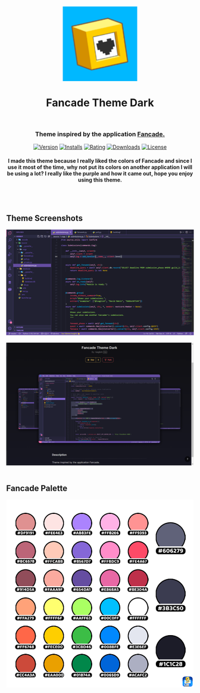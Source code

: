 <h1 align="center">
    <br>
    <img src="./images/fancade-theme-dark-icon.jpg" alt="logo", width="200">
    <br>
    <br>
    Fancade Theme Dark
    <br>
    <br>
</h1>


<h3 align="center">Theme inspired by the application <a href="https://play.fancade.com"><b>Fancade.</b></a></h3>

<p align="center">
    <a href="https://marketplace.visualstudio.com/items?itemName=Isaglish.fancade-theme-dark"><img src="https://vsmarketplacebadge.apphb.com/version-short/Isaglish.fancade-theme-dark.svg" alt="Version"></a>
    <a href="https://marketplace.visualstudio.com/items?itemName=Isaglish.fancade-theme-dark"><img src="https://vsmarketplacebadge.apphb.com/installs-short/Isaglish.fancade-theme-dark.svg" alt="Installs"></a>
    <a href="https://marketplace.visualstudio.com/items?itemName=Isaglish.fancade-theme-dark"><img src="https://vsmarketplacebadge.apphb.com/rating-short/Isaglish.fancade-theme-dark.svg" alt="Rating"></a>
    <a href="https://marketplace.visualstudio.com/items?itemName=Isaglish.fancade-theme-dark"><img src="https://vsmarketplacebadge.apphb.com/downloads-short/Isaglish.fancade-theme-dark.svg" alt="Downloads"></a>
    <a href="https://marketplace.visualstudio.com/items?itemName=Isaglish.fancade-theme-dark"><img src="https://img.shields.io/github/license/Isaglish/fancade-theme-dark" alt="License"></a>
</p>

<h4 align="center">I made this theme because I really liked the colors of Fancade and since I use it most of the time, why not put its colors on another application I will be using a lot? I really like the purple and how it came out, hope you enjoy using this theme.</h4>
<br>
<br>

## Theme Screenshots
<img src="./images/fancade-theme-dark-screenshot.png" alt="screenshot">
<br>
<br>
<img src="./images/fancade-theme-dark-showcase.png" alt="showcase">
<br>
<br>

## Fancade Palette
<img src="./images/Fancade_Palette.png" alt="palette">
